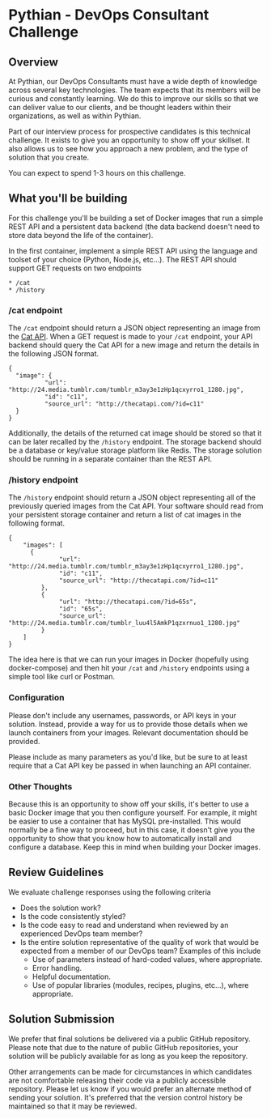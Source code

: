 # Pythian - DevOps Consultant Challenge

## Overview

At Pythian, our DevOps Consultants must have a wide depth of knowledge across several key technologies.  The team expects that its members will be curious and constantly learning.  We do this to improve our skills so that we can deliver value to our clients, and be thought leaders within their organizations, as well as within Pythian.

Part of our interview process for prospective candidates is this technical challenge.  It exists to give you an opportunity to show off your skillset.  It also allows us to see how you approach a new problem, and the type of solution that you create.

You can expect to spend 1-3 hours on this challenge.

## What you'll be building

For this challenge you'll be building a set of Docker images that run a simple REST API and a persistent data backend (the data backend doesn't need to store data beyond the life of the container).

In the first container, implement a simple REST API using the language and toolset of your choice (Python, Node.js, etc...).  The REST API should support GET requests on two endpoints

    * /cat
    * /history
    
### /cat endpoint

The `/cat` endpoint should return a JSON object representing an image from the [Cat API](http://thecatapi.com/docs.html).  When a GET request is made to your `/cat` endpoint, your API backend should query the Cat API for a new image and return the details in the following JSON format.

```
{
  "image": {
		  "url": "http://24.media.tumblr.com/tumblr_m3ay3e1zHp1qcxyrro1_1280.jpg",
		  "id": "c11",
		  "source_url": "http://thecatapi.com/?id=c11"
  }
}
```

Additionally, the details of the returned cat image should be stored so that it can be later recalled by the `/history` endpoint.  The storage backend should be a database or key/value storage platform like Redis.  The storage solution should be running in a separate container than the REST API.

### /history endpoint

The `/history` endpoint should return a JSON object representing all of the previously queried images from the Cat API.  Your software should read from your persistent storage container and return a list of cat images in the following format.

```
{
	"images": [
	  {
			  "url": "http://24.media.tumblr.com/tumblr_m3ay3e1zHp1qcxyrro1_1280.jpg",
			  "id": "c11",
			  "source_url": "http://thecatapi.com/?id=c11"
		 },
		 {
			  "url": "http://thecatapi.com/?id=65s",
			  "id": "65s",
			  "source_url": "http://24.media.tumblr.com/tumblr_luu4l5AmkP1qzxrnuo1_1280.jpg"
		 }
	]
}
```

The idea here is that we can run your images in Docker (hopefully using docker-compose) and then hit your `/cat` and `/history` endpoints using a simple tool like curl or Postman.

### Configuration

Please don't include any usernames, passwords, or API keys in your solution.  Instead, provide a way for us to provide those details when we launch containers from your images.  Relevant documentation should be provided.

Please include as many parameters as you'd like, but be sure to at least require that a Cat API key be passed in when launching an API container.

### Other Thoughts

Because this is an opportunity to show off your skills, it's better to use a basic Docker image that you then configure yourself.  For example, it might be easier to use a container that has MySQL pre-installed.  This would normally be a fine way to proceed, but in this case, it doesn't give you the opportunity to show that you know how to automatically install and configure a database.  Keep this in mind when building your Docker images.

## Review Guidelines

We evaluate challenge responses using the following criteria

  * Does the solution work?
  * Is the code consistently styled?
  * Is the code easy to read and understand when reviewed by an experienced DevOps team member?
  * Is the entire solution representative of the quality of work that would be expected from a member of our DevOps team?  Examples of this include
    * Use of parameters instead of hard-coded values, where appropriate.
    * Error handling.
    * Helpful documentation.
    * Use of popular libraries (modules, recipes, plugins, etc...), where appropriate.

## Solution Submission

We prefer that final solutions be delivered via a public GitHub repository.  Please note that due to the nature of public GitHub repositories, your solution will be publicly available for as long as you keep the repository.

Other arrangements can be made for circumstances in which candidates are not comfortable releasing their code via a publicly accessible repository.  Please let us know if you would prefer an alternate method of sending your solution.  It's preferred that the version control history be maintained so that it may be reviewed.
